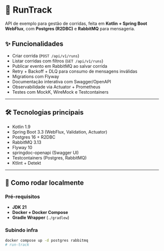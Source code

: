 # 🏃 RunTrack

API de exemplo para gestão de corridas, feita em **Kotlin + Spring Boot WebFlux**, 
com **Postgres (R2DBC)** e **RabbitMQ** para mensageria.

## ✨ Funcionalidades
- Criar corrida (`POST /api/v1/runs`)
- Listar corridas com filtros (`GET /api/v1/runs`)
- Publicar evento em RabbitMQ ao salvar corrida
- Retry + Backoff + DLQ para consumo de mensagens inválidas
- Migrations com Flyway
- Documentação interativa com Swagger/OpenAPI
- Observabilidade via Actuator + Prometheus
- Testes com MockK, WireMock e Testcontainers

---

## 🛠️ Tecnologias principais
- Kotlin 1.9
- Spring Boot 3.3 (WebFlux, Validation, Actuator)
- Postgres 16 + R2DBC
- RabbitMQ 3.13
- Flyway 10
- springdoc-openapi (Swagger UI)
- Testcontainers (Postgres, RabbitMQ)
- Ktlint + Detekt

---

## 🚀 Como rodar localmente

### Pré-requisitos
- **JDK 21**
- **Docker + Docker Compose**
- **Gradle Wrapper** (`./gradlew`)

### Subindo infra
```bash
docker compose up -d postgres rabbitmq
# run-track
